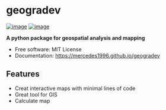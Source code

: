 # geogradev


[![image](https://img.shields.io/pypi/v/geogradev.svg)](https://pypi.python.org/pypi/geogradev)
[![image](https://img.shields.io/conda/vn/conda-forge/geogradev.svg)](https://anaconda.org/conda-forge/geogradev)


**A python package for geospatial analysis and mapping**


-   Free software: MIT License
-   Documentation: https://mercedes1996.github.io/geogradev


## Features

-   Creat interactive maps with minimal lines of code
-   Great tool for GIS
-   Calculate map
